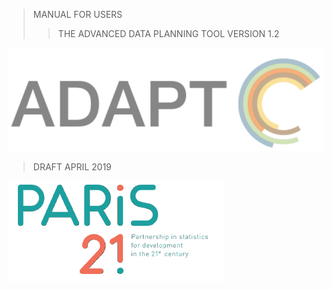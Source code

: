> MANUAL FOR USERS
> > THE ADVANCED DATA PLANNING TOOL VERSION 1.2

<img src="ADAPTmedia\media\image1.png" class="logo1" />



> DRAFT APRIL 2019


<img src="ADAPTmedia\media\image2.png" class="logo2" />
